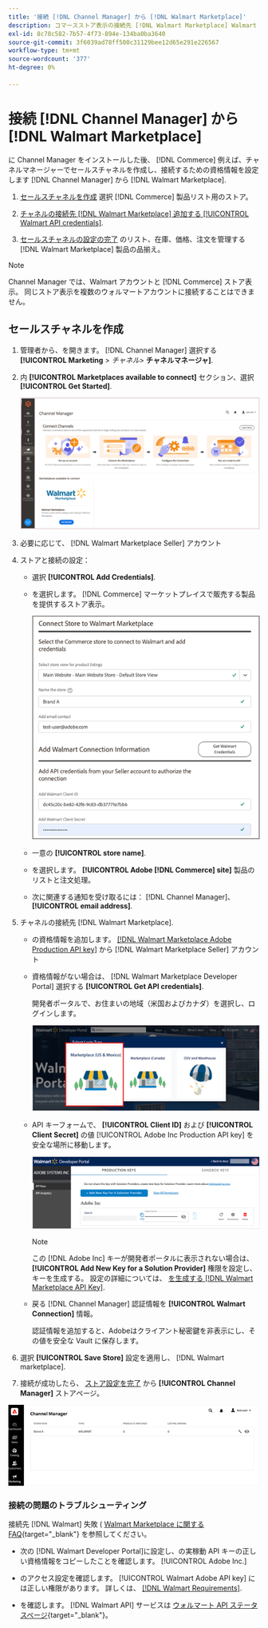 ```yaml
---
title: '接続 [!DNL Channel Manager] から [!DNL Walmart Marketplace]'
description: コマースストア表示の接続先 [!DNL Walmart Marketplace] Walmart Marketplace の販売に関するコマース製品リスト、在庫、価格、注文を管理するセールスチャネルを作成する。」
exl-id: 8c78c582-7b57-4f73-894e-134ba0ba3640
source-git-commit: 3f6039ad78ff500c31129bee12d65e291e226567
workflow-type: tm+mt
source-wordcount: '377'
ht-degree: 0%

---
```


# 接続 [!DNL Channel Manager] から [!DNL Walmart Marketplace]

に Channel Manager をインストールした後、 [!DNL Commerce] 例えば、チャネルマネージャーでセールスチャネルを作成し、接続するための資格情報を設定します [!DNL Channel Manager] から [!DNL Walmart Marketplace].

1. [セールスチャネルを作成](#create-the-sales-channel) 選択 [!DNL Commerce] 製品リスト用のストア。

1. [チャネルの接続先 [!DNL Walmart Marketplace] 追加する [!UICONTROL Walmart API credentials]](#connect-the-channel-to-walmart-marketplace).

1. [セールスチャネルの設定の完了](#complete-sales-channel-store-setup) のリスト、在庫、価格、注文を管理する [!DNL Walmart Marketplace] 製品の品揃え。

>[!NOTE]
>
>Channel Manager では、Walmart アカウントと [!DNL Commerce] ストア表示。 同じストア表示を複数のウォルマートアカウントに接続することはできません。

## セールスチャネルを作成

1. 管理者から、を開きます。 [!DNL Channel Manager] 選択する **[!UICONTROL Marketing** > _チャネル&#x200B;_> **チャネルマネージャ]**.

1. 内 **[!UICONTROL Marketplaces available to connect]** セクション、選択 **[!UICONTROL Get Started]**.

   ![新規接続 [!DNL Walmart] 保存先 [!DNL Channel Manager]](assets/channel-manager-home.png)

1. 必要に応じて、 [!DNL Walmart Marketplace Seller] アカウント

1. ストアと接続の設定：

   - 選択 **[!UICONTROL Add Credentials]**.

   - を選択します。 [!DNL Commerce] マーケットプレイスで販売する製品を提供するストア表示。

      ![次の間の接続を設定 [!DNL Commerce] および [!DNL Walmart Marketplace] から [!DNL Channel Manager]](assets/configure-commerce-to-marketplace-connection.png)

   - 一意の **[!UICONTROL store name]**.

   - を選択します。 **[!UICONTROL Adobe [!DNL Commerce] site]** 製品のリストと注文処理。

   - 次に関連する通知を受け取るには： [!DNL Channel Manager]、 **[!UICONTROL email address]**.

1. チャネルの接続先 [!DNL Walmart Marketplace].

   - の資格情報を追加します。 [[!DNL Walmart Marketplace Adobe Production API key]](walmart-requirements.md#generate-a-walmart-marketplace-production-api-key) から [!DNL Walmart Marketplace Seller] アカウント

   - 資格情報がない場合は、 [!DNL Walmart Marketplace Developer Portal] 選択する **[!UICONTROL Get API credentials]**.

      開発者ポータルで、お住まいの地域（米国およびカナダ）を選択し、ログインします。

      ![[!DNL Walmart Marketplace] アカウントログイン](assets/walmart-marketplace-login-page.png)

   - API キーフォームで、 **[!UICONTROL Client ID]** および **[!UICONTROL Client Secret]** の値 [!UICONTROL Adobe Inc Production API key] を安全な場所に移動します。

      ![[!DNL Walmart Marketplace API key] 設定ページ](assets/walmart-api-key-management-form.png)

      >[!NOTE]
      >
      >この [!DNL Adobe Inc] キーが開発者ポータルに表示されない場合は、 **[!UICONTROL Add New Key for a Solution Provider]** 権限を設定し、キーを生成する。 設定の詳細については、 [を生成する [!DNL Walmart Marketplace API Key]](walmart-requirements.md#generate-a-walmart-marketplace-api-key).

   - 戻る [!DNL Channel Manager] 認証情報を **[!UICONTROL Walmart Connection]** 情報。

      認証情報を追加すると、Adobeはクライアント秘密鍵を非表示にし、その値を安全な Vault に保存します。

1. 選択 **[!UICONTROL Save Store]** 設定を適用し、 [!DNL Walmart marketplace].

1. 接続が成功したら、 [ストア設定を完了](complete-sales-channel-store-setup.md) から **[!UICONTROL Channel Manager]** ストアページ。

![最初のストアを設定](assets/channel-manager-setup-first-store.png)

### 接続の問題のトラブルシューティング

接続先 [!DNL Walmart] 失敗 ( [Walmart Marketplace に関する FAQ](https://developer.walmart.com/faq/us/faq-auth/){target=&quot;_blank&quot;} を参照してください。

- 次の [!DNL Walmart Developer Portal]に設定し、の実稼動 API キーの正しい資格情報をコピーしたことを確認します。 [!UICONTROL Adobe Inc.]

- のアクセス設定を確認します。 [!UICONTROL Walmart Adobe API key] には正しい権限があります。 詳しくは、 [[!DNL Walmart Requirements]](walmart-requirements.md##generate-a-walmart-marketplace-api-key).

- を確認します。 [!DNL Walmart API] サービスは [ウォルマート API ステータスページ](https://developer.walmart.com/us/whats-new/new-api-status-information-now-available/){target=&quot;_blank&quot;}。
